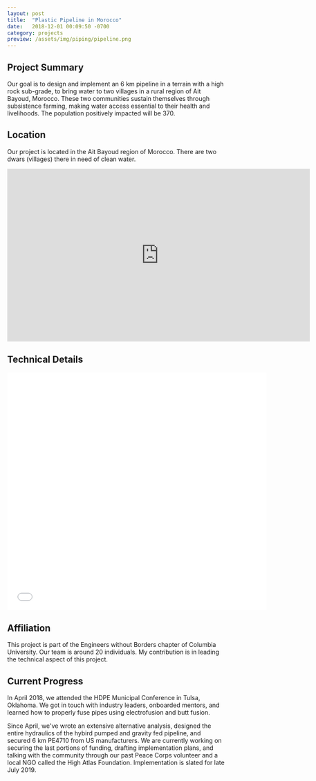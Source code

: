 ```yaml
---
layout: post
title:  "Plastic Pipeline in Morocco"
date:   2018-12-01 00:09:50 -0700
category: projects
preview: /assets/img/piping/pipeline.png
---
```


## Project Summary

Our goal is to design and implement an 6 km pipeline in a terrain with a high rock sub-grade, to bring water to two villages in a rural region of Ait Bayoud, Morocco. These two communities sustain themselves through subsistence farming, making water access essential to their health and livelihoods. The population positively impacted will be 370.

## Location

Our project is located in the Ait Bayoud region of Morocco. There are two dwars (villages) there in need of clean water.

<div class="mapouter"><div class="gmap_canvas"><iframe width="700" height="400" id="gmap_canvas" src="https://maps.google.com/maps?q=31.3348657%2C-9.2975501&t=k&z=13&ie=UTF8&iwloc=&output=embed" frameborder="0" scrolling="no" marginheight="0" marginwidth="0"></iframe><a href="https://www.pureblack.de"></a></div><style>.mapouter{text-align:right;height:400px;width:700px;}.gmap_canvas {overflow:hidden;background:none!important;height:400px;width:700px;}</style></div>

## Technical Details

<embed src="/assets/files/drawingpackage.pdf" width="600px" height="550px" />


## Affiliation

This project is part of the Engineers without Borders chapter of Columbia University. Our team is around 20 individuals. My contribution is in leading the technical aspect of this project.

## Current Progress

In April 2018, we attended the HDPE Municipal Conference in Tulsa, Oklahoma. We got in touch with industry leaders, onboarded mentors, and learned how to properly fuse pipes using electrofusion and butt fusion.

Since April, we've wrote an extensive alternative analysis, designed the entire hydraulics of the hybird pumped and gravity fed pipeline, and secured 6 km PE4710 from US manufacturers. We are currently working on securing the last portions of funding, drafting implementation plans, and talking with the community through our past Peace Corps volunteer and a local NGO called the High Atlas Foundation. Implementation is slated for late July 2019.